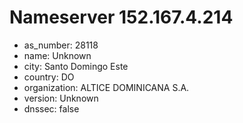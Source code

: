 # Nameserver 152.167.4.214

* as_number: 28118
* name: Unknown
* city: Santo Domingo Este
* country: DO
* organization: ALTICE DOMINICANA S.A.
* version: Unknown
* dnssec: false
